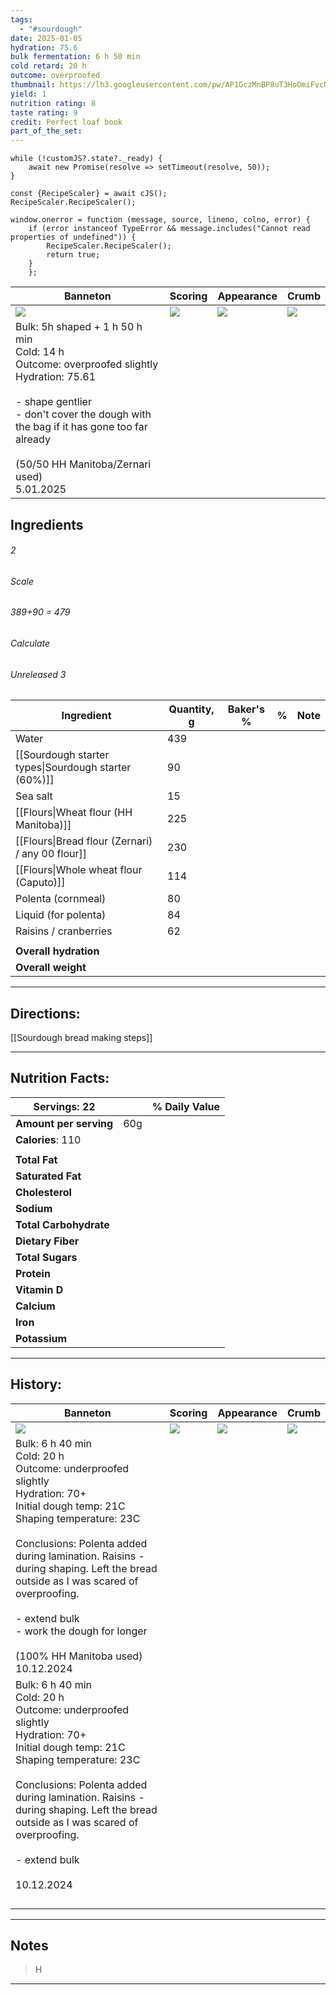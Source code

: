 ```yaml
---
tags:
  - "#sourdough"
date: 2025-01-05
hydration: 75.6
bulk fermentation: 6 h 50 min
cold retard: 20 h
outcome: overproofed
thumbnail: https://lh3.googleusercontent.com/pw/AP1GczMnBP8uT3HoOmiFvcND6RV-TG65wDgMXenr2_F8SxBi_96hXiOg9L_XPCDnX9QE2Lw19_N4E0ylUsSeX70WKVABk44Cq-h_bAaKOOfhkl-pU7MKQJHgiAnUklhM9Ed529DKD-EGabUkvOwTKG9e-icr=w1280-h960-s-no-gm?authuser=0
yield: 1
nutrition rating: 8
taste rating: 9
credit: Perfect loaf book
part_of_the_set:
---
```

```dataviewjs
while (!customJS?.state?._ready) { 
	await new Promise(resolve => setTimeout(resolve, 50)); 
} 

const {RecipeScaler} = await cJS();
RecipeScaler.RecipeScaler();

window.onerror = function (message, source, lineno, colno, error) {
	if (error instanceof TypeError && message.includes("Cannot read properties of undefined")) {
		RecipeScaler.RecipeScaler();
		return true;
	}
    };
```

| Banneton                                                                                                                                                                                                                                              | Scoring                                                                                                                                                                                                                              | Appearance                                                                                                                                                                                                                           | Crumb                                                                                                                                                                                                                                |
| ----------------------------------------------------------------------------------------------------------------------------------------------------------------------------------------------------------------------------------------------------- | ------------------------------------------------------------------------------------------------------------------------------------------------------------------------------------------------------------------------------------ | ------------------------------------------------------------------------------------------------------------------------------------------------------------------------------------------------------------------------------------ | ------------------------------------------------------------------------------------------------------------------------------------------------------------------------------------------------------------------------------------ |
| ![](https://lh3.googleusercontent.com/pw/AP1GczNgscLWWrjDq0uookMQsvXEmZxl-jvSPDnjWTxhYf9TgE78BZMdvmOXLp_p6Si-5qzS10THvZ_-CrKIkPZBCS89GWEkWffmXPQTM_JZAslJrmUewfSJ8FLOZaFGpBOtoFoKZKMZenvYXiOdasxkZkCQ=w1196-h960-s-no-gm?authuser=0)                  | ![](https://lh3.googleusercontent.com/pw/AP1GczNtbx336enVcfETCiRRAXHtG-CsszF0sUrMxLlivJ84LjJo6G9eioSvjEKb7zjls7CNV3IXMYYm-gWqpl5apTKtEEW_Mfk-soC_qj-i1bQD-_BtTdIHuf-0V9Tl7DQdDF4LhSNVMjM9qpmVk8gxW84z=w821-h1039-s-no-gm?authuser=0) | ![](https://lh3.googleusercontent.com/pw/AP1GczMnBP8uT3HoOmiFvcND6RV-TG65wDgMXenr2_F8SxBi_96hXiOg9L_XPCDnX9QE2Lw19_N4E0ylUsSeX70WKVABk44Cq-h_bAaKOOfhkl-pU7MKQJHgiAnUklhM9Ed529DKD-EGabUkvOwTKG9e-icr=w1280-h960-s-no-gm?authuser=0) | ![](https://lh3.googleusercontent.com/pw/AP1GczMg7-XkdL-b5Ghv709aLwDeN3xWsUpz8hdzywa9jRyJVDAzKYfMzyAXceDWLvvZ9CBvBic1nOCzb-WDEIkXaZGftF39I2YBDdPS-L0dYM2amPuFzRNlH-oST-XS6dVHvCK5E9n0aVheRtd8tEShYW7w=w1280-h960-s-no-gm?authuser=0) |
| Bulk: 5h shaped + 1 h 50 h min<br>Cold: 14 h<br>Outcome: overproofed slightly<br>Hydration: 75.61<br><br>- shape gentlier<br>- don't cover the dough with the bag if it has gone too far already<br><br>(50/50 HH Manitoba/Zernari used)<br>5.01.2025 |                                                                                                                                                                                                                                      |                                                                                                                                                                                                                                      |                                                                                                                                                                                                                                      |


## Ingredients

###### 2
###### Scale
###### 389+90 = 479
###### Calculate
###### Unreleased 3

| Ingredient                                           | Quantity, g | Baker's % | %   | Note |
| ---------------------------------------------------- | ----------- | --------- | --- | ---- |
| Water                                                | 439         |           |     |      |
| [[Sourdough starter types\|Sourdough starter (60%)]] | 90          |           |     |      |
| Sea salt                                             | 15          |           |     |      |
| [[Flours\|Wheat flour (HH Manitoba)]]                | 225         |           |     |      |
| [[Flours\|Bread flour (Zernari) / any 00 flour]]     | 230         |           |     |      |
| [[Flours\|Whole wheat flour (Caputo)]]               | 114         |           |     |      |
| Polenta (cornmeal)                                   | 80          |           |     |      |
| Liquid (for polenta)                                 | 84          |           |     |      |
| Raisins / cranberries                                | 62          |           |     |      |
|                                                      |             |           |     |      |
| **Overall hydration**                                |             |           |     |      |
| **Overall weight**                                   |             |           |     |      |





---
## Directions:

[[Sourdough bread making steps]]

---
## Nutrition Facts:

| **Servings:** 22       |       | % Daily Value |
| ---------------------- | ----- | ------------- |
| **Amount per serving** | 60g   |               |
| **Calories**: 110      |       |               |
|                        |       |               |
| **Total Fat**          |       |               |
| **Saturated Fat**      |       |               |
| **Cholesterol**        |       |               |
| **Sodium**             |       |               |
| **Total Carbohydrate** |       |               |
| **Dietary Fiber**      |       |               |
| **Total Sugars**       |       |               |
| **Protein**            |       |               |
| **Vitamin D**          |       |               |
| **Calcium**            |       |               |
| **Iron**               |       |               |
| **Potassium**          |       |               |

---
## History:

| Banneton                                                                                                                                                                                                                                                                                                                                                                          | Scoring                                                                                                                                                                                                                              | Appearance                                                                                                                                                                                                                           | Crumb                                                                                                                                                                                                                               |
| --------------------------------------------------------------------------------------------------------------------------------------------------------------------------------------------------------------------------------------------------------------------------------------------------------------------------------------------------------------------------------- | ------------------------------------------------------------------------------------------------------------------------------------------------------------------------------------------------------------------------------------ | ------------------------------------------------------------------------------------------------------------------------------------------------------------------------------------------------------------------------------------ | ----------------------------------------------------------------------------------------------------------------------------------------------------------------------------------------------------------------------------------- |
| ![](https://lh3.googleusercontent.com/pw/AP1GczNb2Qw-kolgrhR0LOgoxCCx86NJnirtqyCmXQpPpR370kBY1fwGGNO9nisG2rwIjiaz363EGhrEEh-wOQavbKBxY6DqtiPrAo3Wzs0BJ-UhM9myTTKcgLB7Hm-dn8xWMmpfQ8QIKPqd1wpBQhC-zHyD=w1115-h858-s-no-gm?authuser=0)                                                                                                                                              | ![](https://lh3.googleusercontent.com/pw/AP1GczN59H75gqG5tMPR9NCM_KxC2bDz0MWyB_s38MmgrVk8oxB7Lliv8-2gJE3d1h5DDJbqMH9jNb3duVrTJzwbCMkYXKY8baXed4zhRH4slaisR180faidjRwsjf2IXmv7P8BMLwClcgtr7RHNMziaIoYe=w1145-h858-s-no-gm?authuser=0) | ![](https://lh3.googleusercontent.com/pw/AP1GczOLeiQAXlcc3rwJeGEuXUTZtGnWtUsPXegOkIaaQXVR5TZeuwjgXqFUGGL3dh6hf01rUGeXYMxSiA3Yu4oKoneyYE_yh5KV76o7phXeo5ASEie2veZW_6pzZ1Tuyzn1KrCSArlNtYtBrokdFTMkWqAJ=w1145-h858-s-no-gm?authuser=0) | ![](https://lh3.googleusercontent.com/pw/AP1GczMbsD9w2fNX2JcDBODTKB7xMs5uFBCgCcf8goQjk8AI53H847irYfuJcWn4-tOUwpEtJ9pSgFoIvsHqU4jiBUq7QAz0O6lq4c3nS44gZiQLd0AovljDnMt7LnI3Gs2z0gGpvn9DhP12cfRrhgNUyhba=w644-h858-s-no-gm?authuser=0) |
| Bulk: 6 h 40 min<br>Cold: 20 h<br>Outcome: underproofed slightly<br>Hydration: 70+<br>Initial dough temp: 21C<br>Shaping temperature: 23C<br><br>Conclusions: Polenta added during lamination. Raisins - during shaping. Left the bread outside as I was scared of overproofing.<br><br>- extend bulk<br>- work the dough for longer<br><br>(100% HH Manitoba used)<br>10.12.2024 |                                                                                                                                                                                                                                      |                                                                                                                                                                                                                                      |                                                                                                                                                                                                                                     |
| Bulk: 6 h 40 min<br>Cold: 20 h<br>Outcome: underproofed slightly<br>Hydration: 70+<br>Initial dough temp: 21C<br>Shaping temperature: 23C<br><br>Conclusions: Polenta added during lamination. Raisins - during shaping. Left the bread outside as I was scared of overproofing.<br><br>- extend bulk<br><br>10.12.2024                                                           |                                                                                                                                                                                                                                      |                                                                                                                                                                                                                                      |                                                                                                                                                                                                                                     |
|                                                                                                                                                                                                                                                                                                                                                                                   |                                                                                                                                                                                                                                      |                                                                                                                                                                                                                                      |                                                                                                                                                                                                                                     |
|                                                                                                                                                                                                                                                                                                                                                                                   |                                                                                                                                                                                                                                      |                                                                                                                                                                                                                                      |                                                                                                                                                                                                                                     |
|                                                                                                                                                                                                                                                                                                                                                                                   |                                                                                                                                                                                                                                      |                                                                                                                                                                                                                                      |                                                                                                                                                                                                                                     |
|                                                                                                                                                                                                                                                                                                                                                                                   |                                                                                                                                                                                                                                      |                                                                                                                                                                                                                                      |                                                                                                                                                                                                                                     |

---
## Notes

> H

---



